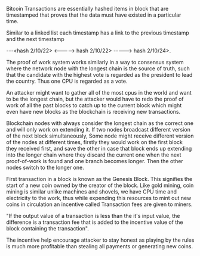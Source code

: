 
Bitcoin Transactions are essentially hashed items in block that are timestamped that proves that the data must have existed in a particular time. 

Similar to a linked list each timestamp has a link to the previous timestamp and the next timestamp

---<hash 2/10/22> <----->  hash 2/10/22> ----->  hash 2/10/24>.


The proof of work system works similarly in a way to consensus system where the network node with the longest chain is the source of truth, such that the candidate with the highest vote is regarded as the president to lead the country. Thus one CPU is regarded as a vote. 

An attacker might want to gather all of the most cpus in the world and want to be the longest chain, but the attacker would have to redo the proof of work of all the past blocks to catch up to the current block which might even have new blocks as the blockchain is receiving new transactions.

Blockchain nodes with always consider the longest chain as the correct one and will only work on extending it. If two nodes broadcast different version of the next block simultaneously,  Some node might receive different version of the nodes at different times, firstly they would work on the first block they received first, and save the other in case that block ends up extending into the longer chain where they discard the current one when the next proof-of-work is found and one branch becomes longer. Then the other nodes switch to the longer one.

First transaction in a block is known as the Genesis Block. This signifies the start of a new coin owned by the creator of the block. Like gold mining, coin mining is similar unlike machines and shovels, we have CPU time and electricity to the work, thus while expending this resources to mint out new coins in circulation an incentive called Transaction fees are given to miners. 

"If the output value of a transaction is less than the it's input value, the difference is a transaction fee that is added to the incentive value of the block containing the transaction". 

The incentive help encourage attacker to stay honest as playing by the rules is much more profitable than stealing all payments or generating new coins. 


